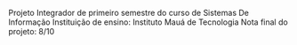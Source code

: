 Projeto Integrador de primeiro semestre do curso de Sistemas De Informação 
Instituição de ensino: Instituto Mauá de Tecnologia
Nota final do projeto: 8/10

